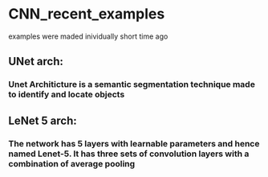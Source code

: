 # CNN_recent_examples
examples were maded inividually short time ago

## UNet arch:
### Unet Architicture is a semantic segmentation technique made to identify and locate objects 

## LeNet 5 arch:
### The network has 5 layers with learnable parameters and hence named Lenet-5. It has three sets of convolution layers with a combination of average pooling
